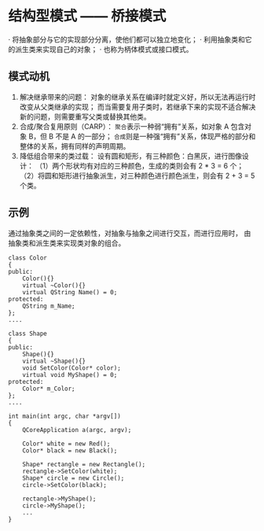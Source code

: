 # 结构型模式 —— 桥接模式
· 将抽象部分与它的实现部分分离，使他们都可以独立地变化；
· 利用抽象类和它的派生类来实现自己的对象；
· 也称为柄体模式或接口模式。

## 模式动机
1. 解决继承带来的问题：
对象的继承关系在编译时就定义好，所以无法再运行时改变从父类继承的实现；
而当需要复用子类时，若继承下来的实现不适合解决新的问题，则需要重写父类或替换其他类。
2. 合成/聚合复用原则（CARP）：
`聚合`表示一种弱“拥有”关系，如对象 A 包含对象 B，但 B 不是 A 的一部分；
`合成`则是一种强“拥有”关系，体现严格的部分和整体的关系，拥有同样的声明周期。
3. 降低组合带来的类过载：
设有圆和矩形，有三种颜色：白黑灰，进行图像设计：
（1）两个形状均有对应的三种颜色，生成的类则会有 2 * 3 = 6 个；
（2）将圆和矩形进行抽象派生，对三种颜色进行颜色派生，则会有 2 + 3 = 5 个类。

## 示例
通过抽象类之间的一定依赖性，对抽象与抽象之间进行交互，而进行应用时，
由抽象类和派生类来实现类对象的组合。
```
class Color
{
public:
    Color(){}
    virtual ~Color(){}
    virtual QString Name() = 0;
protected:
    QString m_Name;
};
....

class Shape
{
public:
    Shape(){}
    virtual ~Shape(){}
    void SetColor(Color* color);
    virtual void MyShape() = 0;
protected:
    Color* m_Color;
};
....

int main(int argc, char *argv[])
{
    QCoreApplication a(argc, argv);

    Color* white = new Red();
    Color* black = new Black();

    Shape* rectangle = new Rectangle();
    rectangle->SetColor(white);
    Shape* circle = new Circle();
    circle->SetColor(black);

    rectangle->MyShape();
    circle->MyShape();
    ...
}

```